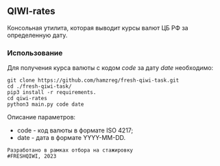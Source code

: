 ## QIWI-rates

Консольная утилита, которая выводит курсы валют ЦБ РФ за определенную дату.

### Использование

Для получения курса валюты с кодом *code* за дату *date* необходимо:

```
git clone https://github.com/hamzreg/fresh-qiwi-task.git
cd ./fresh-qiwi-task/
pip3 install -r requirements.
cd qiwi-rates
python3 main.py code date
```

Описание параметров:

* code - код валюты в формате ISO 4217;
* date - дата в формате YYYY-MM-DD.

```
Разработано в рамках отбора на стажировку
#FRESHQIWI, 2023
```